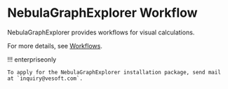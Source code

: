 # NebulaGraphExplorer Workflow

NebulaGraphExplorer provides workflows for visual calculations.

For more details, see [Workflows](../nebula-explorer/workflow/workflows.md).

!!! enterpriseonly

    To apply for the NebulaGraphExplorer installation package, send mail at `inquiry@vesoft.com`. 